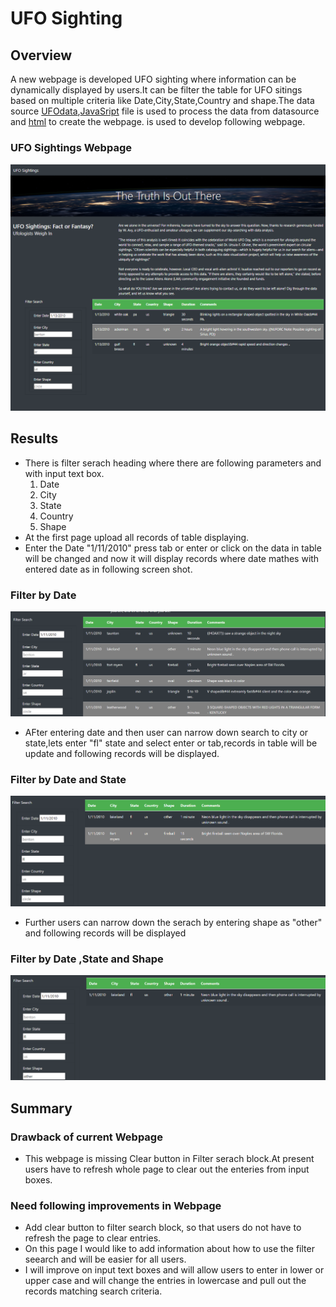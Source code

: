 # UFO Sighting

## Overview
A new webpage is developed UFO sighting where  information can be dynamically displayed by  users.It  can be  filter the table for UFO sitings based on multiple criteria like Date,City,State,Country and shape.The data source [UFOdata](https://github.com/ajinderbains/UFOS/blob/master/js/data.js),[JavaSript](https://github.com/ajinderbains/UFOS/blob/master/js/app.js) file is used to process the data from datasource and [html](https://github.com/ajinderbains/UFOS/blob/master/index.html) to create the webpage. is used to develop following webpage.
### UFO Sightings Webpage
![cart1](https://github.com/ajinderbains/UFOS/blob/master/images/UFOwebpage.png)

## Results
- There is filter serach heading where there are following parameters and with input text box.
    1. Date
    2. City
    3. State
    4. Country
    5. Shape
 - At the first page upload all records of table displaying.
 - Enter the Date "1/11/2010" press tab or enter or click on the data in table will be changed and now it will display records where date mathes with entered date as in following screen shot.
 ### Filter by Date
 ![cahrt2](https://github.com/ajinderbains/UFOS/blob/master/images/datefilter.PNG)
 
 - AFter entering date and then user can narrow down search to city or state,lets enter  "fl" state and select enter or tab,records in table will be update and following records will be displayed.
 
 ### Filter by  Date and State
 ![chart3](https://github.com/ajinderbains/UFOS/blob/master/images/datestatefilter.png)
 
 - Further users can narrow down the serach by entering shape as "other" and following records will be displayed
 ### Filter by Date ,State and Shape
 ![chart4](https://github.com/ajinderbains/UFOS/blob/master/images/datestateshape.png)

 ## Summary
 ### Drawback of current Webpage
 - This webpage is missing Clear button in Filter serach block.At present users have to refresh whole page to clear out the enteries from input boxes.
 ### Need following improvements in Webpage
 - Add clear button to filter search block, so that users do not have to refresh the page to clear entries.
 - On this page I would like to add information about how to use the filter seearch and will be easier for all users.
 - I will improve on input text boxes and will allow users to enter in lower or upper case and will  change the entries in lowercase and pull out the records matching search criteria.
 
